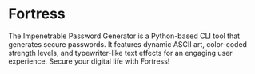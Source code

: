 # Fortress
The Impenetrable Password Generator is a Python-based CLI tool that generates secure passwords. It features dynamic ASCII art, color-coded strength levels, and typewriter-like text effects for an engaging user experience. Secure your digital life with Fortress!
